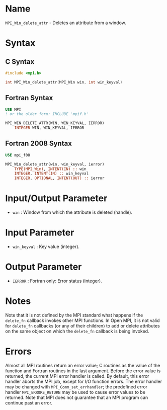 # Name

`MPI_Win_delete_attr` - Deletes an attribute from a window.

# Syntax

## C Syntax

```c
#include <mpi.h>

int MPI_Win_delete_attr(MPI_Win win, int win_keyval)
```

## Fortran Syntax

```fortran
USE MPI
! or the older form: INCLUDE 'mpif.h'

MPI_WIN_DELETE_ATTR(WIN, WIN_KEYVAL, IERROR)
    INTEGER WIN, WIN_KEYVAL, IERROR
```

## Fortran 2008 Syntax

```fortran
USE mpi_f08

MPI_Win_delete_attr(win, win_keyval, ierror)
    TYPE(MPI_Win), INTENT(IN) :: win
    INTEGER, INTENT(IN) :: win_keyval
    INTEGER, OPTIONAL, INTENT(OUT) :: ierror
```


# Input/Output Parameter

* `win` : Window from which the attribute is deleted (handle).

# Input Parameter

* `win_keyval` : Key value (integer).

# Output Parameter

* `IERROR` : Fortran only: Error status (integer).

# Notes

Note that it is not defined by the MPI standard what happens if the
`delete_fn` callback invokes other MPI functions. In Open MPI, it is not
valid for `delete_fn` callbacks (or any of their children) to add or
delete attributes on the same object on which the `delete_fn` callback is
being invoked.

# Errors

Almost all MPI routines return an error value; C routines as the value
of the function and Fortran routines in the last argument.
Before the error value is returned, the current MPI error handler is
called. By default, this error handler aborts the MPI job, except for
I/O function errors. The error handler may be changed with
`MPI_Comm_set_errhandler`; the predefined error handler `MPI_ERRORS_RETURN`
may be used to cause error values to be returned. Note that MPI does not
guarantee that an MPI program can continue past an error.
